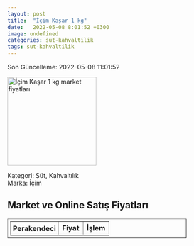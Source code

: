 ```yaml
---
layout: post
title:  "İçim Kaşar 1 kg"
date:   2022-05-08 8:01:52 +0300
image: undefined
categories: sut-kahvaltilik
tags: sut-kahvaltilik
---
```


Son Güncelleme: 2022-05-08 11:01:52

<img src="undefined" width="200" alt="İçim Kaşar 1 kg market fiyatları" />

Kategori: Süt, Kahvaltılık
<br />
Marka: İçim

<h2>Market ve Online Satış Fiyatları</h2>

<table border="1" style="padding: 5px;width:80%;">
  <tr>
    <td style="padding: 5px;"><strong>Perakendeci</strong></td>
    <td><strong>Fiyat</strong></td>
    <td><strong>İşlem</strong></td>
  </tr>
  
</table>

